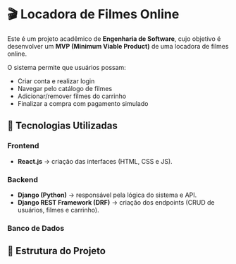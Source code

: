 # 🎬 Locadora de Filmes Online

Este é um projeto acadêmico de **Engenharia de Software**, cujo objetivo é desenvolver um **MVP (Minimum Viable Product)** de uma locadora de filmes online.  

O sistema permite que usuários possam:  
- Criar conta e realizar login  
- Navegar pelo catálogo de filmes  
- Adicionar/remover filmes do carrinho  
- Finalizar a compra com pagamento simulado  


## 🚀 Tecnologias Utilizadas

### Frontend
- **React.js** → criação das interfaces (HTML, CSS e JS).  

### Backend
- **Django (Python)** → responsável pela lógica do sistema e API.  
- **Django REST Framework (DRF)** → criação dos endpoints (CRUD de usuários, filmes e carrinho).  

### Banco de Dados 


## 📂 Estrutura do Projeto

